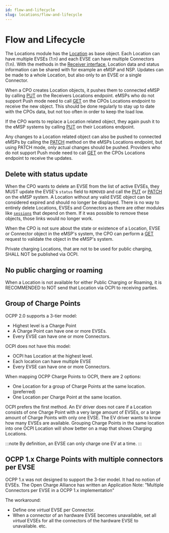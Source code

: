 ```yaml
---
id: flow-and-lifecycle
slug: locations/flow-and-lifecycle
---
```

# Flow and Lifecycle

The Locations module has the [Location](/ocpi/06-modules/03-locations/06-object-description.md#location-object) as base
object. Each Location can have multiple EVSEs (1:n) and each EVSE can have multiple Connectors (1:n). With the methods
in the [Receiver interface](/ocpi/06-modules/03-locations/05-interfaces-and-endpoints.md#receiver-interface), Location
data and status information can be shared with for example an eMSP and NSP. Updates can be made to a whole Location, but
also only to an EVSE or a single Connector.

When a CPO creates Location objects, it pushes them to connected eMSP by calling
[PUT](/ocpi/06-modules/03-locations/05-interfaces-and-endpoints.md#put-method) on the Receivers Locations endpoint.
eMSPs who do not support Push mode need to call
[GET](/ocpi/06-modules/03-locations/05-interfaces-and-endpoints.md#get-method) on the CPOs Locations endpoint to receive
the new object. This should be done regularly to stay up to date with the CPOs data, but not too often in order to keep
the load low.

If the CPO wants to replace a Location related object, they again push it to the eMSP systems by calling
[PUT](/ocpi/06-modules/03-locations/05-interfaces-and-endpoints.md#put-method) on their Locations endpoint.

Any changes to a Location related object can also be pushed to connected eMSPs by calling the
[PATCH](/ocpi/06-modules/03-locations/05-interfaces-and-endpoints.md#patch-method) method on the eMSPs Locations
endpoint, but using PATCH mode, only actual changes should be pushed. Providers who do not support Push mode need to
call [GET](/ocpi/06-modules/03-locations/05-interfaces-and-endpoints.md#get-method) on the CPOs Locations endpoint to
receive the updates.

## Delete with status update

When the CPO wants to delete an EVSE from the list of active EVSEs, they MUST update the EVSE's `status` field to
`REMOVED` and call the [PUT](/ocpi/06-modules/03-locations/05-interfaces-and-endpoints.md#put-method) or
[PATCH](/ocpi/06-modules/03-locations/05-interfaces-and-endpoints.md#patch-method) on the eMSP system. A Location
without any valid EVSE object can be considered expired and should no longer be displayed. There is no way to entirely
delete Locations, EVSEs and Connectors as there are other modules like
[`sessions`](/ocpi/06-modules/04-sessions/01-intro.md) that depend on them. If it was possible to remove these objects,
those links would no longer work.

When the CPO is not sure about the state or existence of a Location, EVSE or Connector object in the eMSP's system, the
CPO can perform a [GET](/ocpi/06-modules/03-locations/05-interfaces-and-endpoints.md#get-method-1) request to validate
the object in the eMSP's system.

Private charging Locations, that are not to be used for public charging, SHALL NOT be published via OCPI.

## No public charging or roaming

When a Location is not available for either Public Charging or Roaming, it is RECOMMENDED to NOT send that Location via
OCPI to receiving parties.

## Group of Charge Points

OCPP 2.0 supports a 3-tier model:

* Highest level is a Charge Point
* A Charge Point can have one or more EVSEs.
* Every EVSE can have one or more Connectors.

OCPI does not have this model:

* OCPI has Location at the highest level.
* Each location can have multiple EVSE
* Every EVSE can have one or more Connectors.

When mapping OCPP Charge Points to OCPI, there are 2 options:

* One Location for a group of Charge Points at the same location. (preferred)
* One Location per Charge Point at the same location.

OCPI prefers the first method. An EV driver does not care if a Location consists of one Charge Point with a very large
amount of EVSEs, or a large amount of Charge Points with only one EVSE. The EV driver wants to know how many EVSEs are
available. Grouping Charge Points in the same location into one OCPI Location will show better on a map that shows
Charging Locations.

:::note
By definition, an EVSE can only charge one EV at a time.
:::

## OCPP 1.x Charge Points with multiple connectors per EVSE

OCPP 1.x was not designed to support the 3-tier model. It had no notion of EVSEs. The Open Charge Alliance has written
an Application Note: "Multiple Connectors per EVSE in a OCPP 1.x implementation"

The workaround:

* Define one *virtual* EVSE per Connector.
* When a connector of an hardware EVSE becomes unavailable, set all *virtual* EVSEs for all the connectors of the
  hardware EVSE to unavailable. etc.
